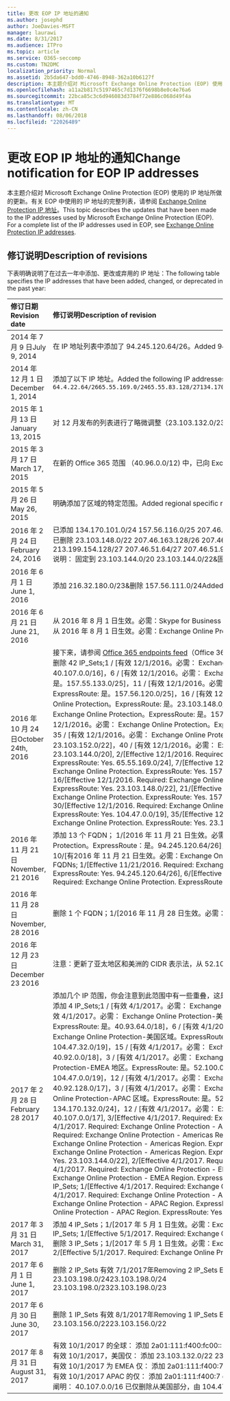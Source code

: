 ```yaml
---
title: 更改 EOP IP 地址的通知
ms.author: josephd
author: JoeDavies-MSFT
manager: laurawi
ms.date: 8/31/2017
ms.audience: ITPro
ms.topic: article
ms.service: O365-seccomp
ms.custom: TN2DMC
localization_priority: Normal
ms.assetid: 2b5da647-bdd0-4746-8948-362a10b6127f
description: 本主题介绍对 Microsoft Exchange Online Protection (EOP) 使用的 IP 地址所做的更新。有关 EOP 中使用的 IP 地址的完整列表，请参阅 Exchange Online Protection IP 地址。
ms.openlocfilehash: a11a2b817c5197465c7d1376f6698b8e0c4e76a6
ms.sourcegitcommit: 22bca85c3c6d946083d3784f72e886c068d49f4a
ms.translationtype: MT
ms.contentlocale: zh-CN
ms.lasthandoff: 08/06/2018
ms.locfileid: "22026489"
---
```

# <a name="change-notification-for-eop-ip-addresses"></a><span data-ttu-id="a2682-104">更改 EOP IP 地址的通知</span><span class="sxs-lookup"><span data-stu-id="a2682-104">Change notification for EOP IP addresses</span></span>

<span data-ttu-id="a2682-p102">本主题介绍对 Microsoft Exchange Online Protection (EOP) 使用的 IP 地址所做的更新。有关 EOP 中使用的 IP 地址的完整列表，请参阅 [Exchange Online Protection IP 地址](exchange-online-protection-ip-addresses.md)。</span><span class="sxs-lookup"><span data-stu-id="a2682-p102">This topic describes the updates that have been made to the IP addresses used by Microsoft Exchange Online Protection (EOP). For a complete list of the IP addresses used in EOP, see [Exchange Online Protection IP addresses](exchange-online-protection-ip-addresses.md).</span></span>
  
## <a name="description-of-revisions"></a><span data-ttu-id="a2682-107">修订说明</span><span class="sxs-lookup"><span data-stu-id="a2682-107">Description of revisions</span></span>

<span data-ttu-id="a2682-108">下表明确说明了在过去一年中添加、更改或弃用的 IP 地址：</span><span class="sxs-lookup"><span data-stu-id="a2682-108">The following table specifies the IP addresses that have been added, changed, or deprecated in the past year:</span></span>
  
|<span data-ttu-id="a2682-109">**修订日期**</span><span class="sxs-lookup"><span data-stu-id="a2682-109">**Revision date**</span></span>|<span data-ttu-id="a2682-110">**修订说明**</span><span class="sxs-lookup"><span data-stu-id="a2682-110">**Description of revision**</span></span>|
|:-----|:-----|
|<span data-ttu-id="a2682-111">2014 年 7 月 9 日</span><span class="sxs-lookup"><span data-stu-id="a2682-111">July 9, 2014</span></span>  <br/> | <span data-ttu-id="a2682-112">在 IP 地址列表中添加了 94.245.120.64/26。</span><span class="sxs-lookup"><span data-stu-id="a2682-112">Added 94.245.120.64/26 to the list of IP addresses.</span></span>  <br/> |
|<span data-ttu-id="a2682-113">2014 年 12 月 1 日</span><span class="sxs-lookup"><span data-stu-id="a2682-113">December 1, 2014</span></span>  <br/> |<span data-ttu-id="a2682-114">添加了以下 IP 地址。</span><span class="sxs-lookup"><span data-stu-id="a2682-114">Added the following IP addresses.</span></span>  <br/> ```64.4.22.64/2665.55.169.0/2465.55.83.128/27134.170.132.0/24134.170.140.0/24134.170.171.0/24157.55.133.160/27157.55.158.0/23157.55.234.0/24157.55.206.0/23157.56.73.0/24157.56.87.192/26157.56.108.0/24157.56.110.0/24157.56.111.0/24157.56.112.0/24157.56.206.0/24157.56.208.0/22207.46.100.0/24207.46.101.128/26``````23.103.132.0/2323.103.134.0/2323.130.156.0/2223.103.144.0/19104.47.0.0/1723.103.198.0/2323.103.200.0/2123.103.191.0/242a01:111:f400:fc00::/54```|
|<span data-ttu-id="a2682-115">2015 年 1 月 13 日</span><span class="sxs-lookup"><span data-stu-id="a2682-115">January 13, 2015</span></span>  <br/> | <span data-ttu-id="a2682-116">对 12 月发布的列表进行了略微调整（23.103.132.0/23 -\> 更改为 23.103.132.0/22，23.103.134.0/23 -\> 删除（包含在其他范围内），23.103.144.0/19 -\> 更改为 23.103.144.0/22，23.130.156.0/22 -\> 更改为 23.103.136.0/21）。</span><span class="sxs-lookup"><span data-stu-id="a2682-116">Minor adjustments to the list published in December (23.103.132.0/23 -\> change to 23.103.132.0/22, 23.103.134.0/23 -\> remove (included in other ranges), 23.103.144.0/19 -\> change to 23.103.144.0/22, 23.130.156.0/22 -\> change to 23.103.136.0/21).</span></span>  <br/> |
|<span data-ttu-id="a2682-117">2015 年 3 月 17 日</span><span class="sxs-lookup"><span data-stu-id="a2682-117">March 17, 2015</span></span>  <br/> |<span data-ttu-id="a2682-p103">在新的 Office 365 范围 （40.96.0.0/12) 中，已向 Exchange Online Protection 分配了一个范围。Exchange Online Protection 需要先等待 30 多天，然后才能将容量部署到以下终点。 40.107.0.0/16</span><span class="sxs-lookup"><span data-stu-id="a2682-p103">Of the new Office 365 range (40.96.0.0/12), Exchange Online Protection has been allocated one range. Exchange Online Protection will wait 30+ days before deploying capacity to the following end points. 40.107.0.0/16</span></span>  <br/> |
|<span data-ttu-id="a2682-121">2015 年 5 月 26 日</span><span class="sxs-lookup"><span data-stu-id="a2682-121">May 26, 2015</span></span>  <br/> |<span data-ttu-id="a2682-122">明确添加了区域的特定范围。</span><span class="sxs-lookup"><span data-stu-id="a2682-122">Added regional specific ranges for clarity.</span></span>  <br/> |
|<span data-ttu-id="a2682-123">2016 年 2 月 24 日</span><span class="sxs-lookup"><span data-stu-id="a2682-123">February 24, 2016</span></span>  <br/> |<span data-ttu-id="a2682-p104">已添加 134.170.101.0/24 157.56.116.0/25 207.46.108.0/25 157.56.110.0/23 157.56.120.0/25 157.55.234.0/24。说明：添加到完整的 EOP IP 列表。</span><span class="sxs-lookup"><span data-stu-id="a2682-p104">Added 134.170.101.0/24 157.56.116.0/25 207.46.108.0/25 157.56.110.0/23 157.56.120.0/25 157.55.234.0/24. Notes: To the complete EOP IP List.</span></span>  <br/> <span data-ttu-id="a2682-126">已删除 23.103.148.0/22 207.46.163.128/26 207.46.163.192/27 207.46.163.224/27 23.103.145.128/27 23.103.145.192/27 213.199.154.0/26 213.199.154.64/26 213.199.154.128/27 207.46.51.64/27 207.46.51.96/27 134.170.132.0/24 说明：从区域列表删除，这些都是副本或不再使用。</span><span class="sxs-lookup"><span data-stu-id="a2682-126">Removed 23.103.148.0/22 207.46.163.128/26 207.46.163.192/27 207.46.163.224/27 23.103.145.128/27 23.103.145.192/27 213.199.154.0/26 213.199.154.64/26 213.199.154.128/27 207.46.51.64/27 207.46.51.96/27 134.170.132.0/24 Notes: From regional listings, these were duplicates or are no longer in use.</span></span>  <br/> <span data-ttu-id="a2682-127">说明： 固定到 23.103.144.0/20 23.103.144.0/22&amp;固定到 157.55.133.0/25 157.55.133.160/27。</span><span class="sxs-lookup"><span data-stu-id="a2682-127">Notes: Fixed 23.103.144.0/22 to 23.103.144.0/20 &amp; Fixed 157.55.133.160/27 to 157.55.133.0/25.</span></span>  <br/> |
|<span data-ttu-id="a2682-128">2016 年 6 月 1 日</span><span class="sxs-lookup"><span data-stu-id="a2682-128">June 1, 2016</span></span>  <br/> |<span data-ttu-id="a2682-129">添加 216.32.180.0/23&amp;删除 157.56.111.0/24</span><span class="sxs-lookup"><span data-stu-id="a2682-129">Added 216.32.180.0/23 &amp; removed 157.56.111.0/24</span></span>  <br/> |
|<span data-ttu-id="a2682-130">2016 年 6 月 21 日</span><span class="sxs-lookup"><span data-stu-id="a2682-130">June 21, 2016</span></span>  <br/> |<span data-ttu-id="a2682-p105">从 2016 年 8 月 1 日生效。必需：Skype for Business Online。ExpressRoute：是。216.32.180.0/24</span><span class="sxs-lookup"><span data-stu-id="a2682-p105">Effective 8/1/2016. Required: Skype for Business Online. ExpressRoute: Yes. 216.32.180.0/24</span></span>  <br/> <span data-ttu-id="a2682-p106">从 2016 年 8 月 1 日生效。必需：Exchange Online Protection。ExpressRoute：是。216.32.181.0/24</span><span class="sxs-lookup"><span data-stu-id="a2682-p106">Effective 8/1/2016. Required: Exchange Online Protection. ExpressRoute: Yes. 216.32.181.0/24</span></span>  <br/> |
|<span data-ttu-id="a2682-139">2016 年 10 月 24 日</span><span class="sxs-lookup"><span data-stu-id="a2682-139">October 24th, 2016</span></span>  <br/> |<span data-ttu-id="a2682-140">接下来，请参阅 [Office 365 endpoints feed](https://go.microsoft.com/fwlink/p/?linkid=236301)（Office 365 终结点提要）跟踪更改。</span><span class="sxs-lookup"><span data-stu-id="a2682-140">Going forward, please refer to the [Office 365 endpoints feed](https://go.microsoft.com/fwlink/p/?linkid=236301) to track changes.</span></span>  <br/> <span data-ttu-id="a2682-p107">删除 42 IP_Sets;1 / [有效 12/1/2016。必需： Exchange Online Protection。ExpressRoute: 是。23.103.144.0/20]，2 / [有效 12/1/2016。必需： Exchange Online Protection。ExpressRoute: 是。23.103.198.0/23]，3 / [有效 12/1/2016。必需： Exchange Online Protection。ExpressRoute: 是。23.103.200.0/21]，4 / [有效 12/1/2016。必需： Exchange Online Protection。ExpressRoute: 是。40.92.0.0/14]，5 / [有效 12/1/2016。必需： Exchange Online Protection。ExpressRoute: 是。40.107.0.0/16]，6 / [有效 12/1/2016。必需： Exchange Online Protection。ExpressRoute: 是。65.55.169.0/24]，7 / [有效 12/1/2016。必需： Exchange Online Protection。ExpressRoute: 是。134.170.101.0/24]，8 / [有效 12/1/2016。必需： Exchange Online Protection。ExpressRoute: 是。134.170.140.0/24]，9 / [有效 12/1/2016。必需： Exchange Online Protection。ExpressRoute: 是。134.170.171.0/24]，10 / [有效 12/1/2016。必需： Exchange Online Protection。ExpressRoute: 是。157.55.133.0/25]，11 / [有效 12/1/2016。必需： Exchange Online Protection。ExpressRoute: 是。157.56.87.192/26]，12 / [有效 12/1/2016。必需： Exchange Online Protection。ExpressRoute: 是。157.56.110.0/23]，13 / [有效 12/1/2016。必需： Exchange Online Protection。ExpressRoute: 是。157.56.112.0/24]，14 / [有效 12/1/2016。必需： Exchange Online Protection。ExpressRoute: 是。157.56.116.0/25]，15 / [有效 12/1/2016。必需： Exchange Online Protection。ExpressRoute: 是。157.56.120.0/25]，16 / [有效 12/1/2016。必需： Exchange Online Protection。ExpressRoute: 是。207.46.51.64/26]，17 / [有效 12/1/2016。必需： Exchange Online Protection。ExpressRoute: 是。207.46.100.0/24]，18 / [有效 12/1/2016。必需： Exchange Online Protection。ExpressRoute: 是。207.46.108.0/25]，19 / [有效 12/1/2016。必需： Exchange Online Protection。ExpressRoute: 是。2a01:111:f400:fc00:: / 54]，20 / [有效 12/1/2016。必需： Exchange Online Protection。ExpressRoute: 是。23.103.148.0/22]，21 / [有效 12/1/2016。必需： Exchange Online Protection。ExpressRoute: 是。23.103.191.0/24]，22 / [有效 12/1/2016。必需： Exchange Online Protection。ExpressRoute: 是。64.4.22.64/26]，23 / [有效 12/1/2016。必需： Exchange Online Protection。ExpressRoute: 是。65.55.169.0/24]，24 / [有效 12/1/2016。必需： Exchange Online Protection。ExpressRoute: 是。157.55.133.0/25]，25 / [有效 12/1/2016。必需： Exchange Online Protection。ExpressRoute: 是。157.55.158.0/23]，26 / [有效 12/1/2016。必需： Exchange Online Protection。ExpressRoute: 是。157.56.87.192/26]，27 / [有效 12/1/2016。必需： Exchange Online Protection。ExpressRoute: 是。157.56.110.0/23]，28 / [有效 12/1/2016。必需： Exchange Online Protection。ExpressRoute: 是。207.46.100.0/24]，29 / [有效 12/1/2016。必需： Exchange Online Protection。ExpressRoute: 是。207.46.101.128/26]，30 / [有效 12/1/2016。必需： Exchange Online Protection。ExpressRoute: 是。207.46.108.0/25]，31 / [有效 12/1/2016。必需： Exchange Online Protection。ExpressRoute: 是。216.32.181.0/24]，32 / [有效 12/1/2016。必需： Exchange Online Protection。ExpressRoute: 是。23.103.144.0/22]，33 / [有效 12/1/2016。必需： Exchange Online Protection。ExpressRoute: 是。94.245.120.64/26]，34 / [有效 12/1/2016。必需： Exchange Online Protection。ExpressRoute: 是。104.47.0.0/19]，35 / [有效 12/1/2016。必需： Exchange Online Protection。ExpressRoute: 是。157.56.112.0/24]，36 / [有效 12/1/2016。必需： Exchange Online Protection。ExpressRoute: 是。157.56.116.0/25]，37 / [有效 12/1/2016。必需： Exchange Online Protection。ExpressRoute: 是。157.56.120.0/25]，38 / [有效 12/1/2016。必需： Exchange Online Protection。ExpressRoute: 是。157.55.234.0/24]，39 / [有效 12/1/2016。必需： Exchange Online Protection。ExpressRoute: 是。23.103.152.0/22]，40 / [有效 12/1/2016。必需： Exchange Online Protection。ExpressRoute: 是。23.103.155.0/27]，41 / [有效 12/1/2016。必需： Exchange Online Protection。ExpressRoute: 是。23.103.155.64/27]，42 / [有效 12/1/2016。必需： Exchange Online Protection。ExpressRoute: 是。104.47.64.0/19]。说明： 删除 IP 地址停用作为我们合并工作的一部分。</span><span class="sxs-lookup"><span data-stu-id="a2682-p107">Removing 42 IP_Sets; 1/[Effective 12/1/2016. Required: Exchange Online Protection. ExpressRoute: Yes. 23.103.144.0/20], 2/[Effective 12/1/2016. Required: Exchange Online Protection. ExpressRoute: Yes. 23.103.198.0/23], 3/[Effective 12/1/2016. Required: Exchange Online Protection. ExpressRoute: Yes. 23.103.200.0/21], 4/[Effective 12/1/2016. Required: Exchange Online Protection. ExpressRoute: Yes. 40.92.0.0/14], 5/[Effective 12/1/2016. Required: Exchange Online Protection. ExpressRoute: Yes. 40.107.0.0/16], 6/[Effective 12/1/2016. Required: Exchange Online Protection. ExpressRoute: Yes. 65.55.169.0/24], 7/[Effective 12/1/2016. Required: Exchange Online Protection. ExpressRoute: Yes. 134.170.101.0/24], 8/[Effective 12/1/2016. Required: Exchange Online Protection. ExpressRoute: Yes. 134.170.140.0/24], 9/[Effective 12/1/2016. Required: Exchange Online Protection. ExpressRoute: Yes. 134.170.171.0/24], 10/[Effective 12/1/2016. Required: Exchange Online Protection. ExpressRoute: Yes. 157.55.133.0/25], 11/[Effective 12/1/2016. Required: Exchange Online Protection. ExpressRoute: Yes. 157.56.87.192/26], 12/[Effective 12/1/2016. Required: Exchange Online Protection. ExpressRoute: Yes. 157.56.110.0/23], 13/[Effective 12/1/2016. Required: Exchange Online Protection. ExpressRoute: Yes. 157.56.112.0/24], 14/[Effective 12/1/2016. Required: Exchange Online Protection. ExpressRoute: Yes. 157.56.116.0/25], 15/[Effective 12/1/2016. Required: Exchange Online Protection. ExpressRoute: Yes. 157.56.120.0/25], 16/[Effective 12/1/2016. Required: Exchange Online Protection. ExpressRoute: Yes. 207.46.51.64/26], 17/[Effective 12/1/2016. Required: Exchange Online Protection. ExpressRoute: Yes. 207.46.100.0/24], 18/[Effective 12/1/2016. Required: Exchange Online Protection. ExpressRoute: Yes. 207.46.108.0/25], 19/[Effective 12/1/2016. Required: Exchange Online Protection. ExpressRoute: Yes. 2a01:111:f400:fc00::/54], 20/[Effective 12/1/2016. Required: Exchange Online Protection. ExpressRoute: Yes. 23.103.148.0/22], 21/[Effective 12/1/2016. Required: Exchange Online Protection. ExpressRoute: Yes. 23.103.191.0/24], 22/[Effective 12/1/2016. Required: Exchange Online Protection. ExpressRoute: Yes. 64.4.22.64/26], 23/[Effective 12/1/2016. Required: Exchange Online Protection. ExpressRoute: Yes. 65.55.169.0/24], 24/[Effective 12/1/2016. Required: Exchange Online Protection. ExpressRoute: Yes. 157.55.133.0/25], 25/[Effective 12/1/2016. Required: Exchange Online Protection. ExpressRoute: Yes. 157.55.158.0/23], 26/[Effective 12/1/2016. Required: Exchange Online Protection. ExpressRoute: Yes. 157.56.87.192/26], 27/[Effective 12/1/2016. Required: Exchange Online Protection. ExpressRoute: Yes. 157.56.110.0/23], 28/[Effective 12/1/2016. Required: Exchange Online Protection. ExpressRoute: Yes. 207.46.100.0/24], 29/[Effective 12/1/2016. Required: Exchange Online Protection. ExpressRoute: Yes. 207.46.101.128/26], 30/[Effective 12/1/2016. Required: Exchange Online Protection. ExpressRoute: Yes. 207.46.108.0/25], 31/[Effective 12/1/2016. Required: Exchange Online Protection. ExpressRoute: Yes. 216.32.181.0/24], 32/[Effective 12/1/2016. Required: Exchange Online Protection. ExpressRoute: Yes. 23.103.144.0/22], 33/[Effective 12/1/2016. Required: Exchange Online Protection. ExpressRoute: Yes. 94.245.120.64/26], 34/[Effective 12/1/2016. Required: Exchange Online Protection. ExpressRoute: Yes. 104.47.0.0/19], 35/[Effective 12/1/2016. Required: Exchange Online Protection. ExpressRoute: Yes. 157.56.112.0/24], 36/[Effective 12/1/2016. Required: Exchange Online Protection. ExpressRoute: Yes. 157.56.116.0/25], 37/[Effective 12/1/2016. Required: Exchange Online Protection. ExpressRoute: Yes. 157.56.120.0/25], 38/[Effective 12/1/2016. Required: Exchange Online Protection. ExpressRoute: Yes. 157.55.234.0/24], 39/[Effective 12/1/2016. Required: Exchange Online Protection. ExpressRoute: Yes. 23.103.152.0/22], 40/[Effective 12/1/2016. Required: Exchange Online Protection. ExpressRoute: Yes. 23.103.155.0/27], 41/[Effective 12/1/2016. Required: Exchange Online Protection. ExpressRoute: Yes. 23.103.155.64/27], 42/[Effective 12/1/2016. Required: Exchange Online Protection. ExpressRoute: Yes. 104.47.64.0/19]. Notes: Removing IP addresses decommissioned as part of our consolidation effort.  </span></span><br/> |
|<span data-ttu-id="a2682-269">2016 年 11 月 21 日</span><span class="sxs-lookup"><span data-stu-id="a2682-269">November, 21 2016</span></span>  <br/> |<span data-ttu-id="a2682-p108">添加 13 个 FQDN； 1/[2016 年 11 月 21 日生效。必需：Exchange Online Protection。ExpressRoute：是。40.82.0.0/14]， 2/[2016 年 11 月 21 日生效。必需：Exchange Online Protection。ExpressRoute：是。40.92.0.0/14]， 3/[2016 年 11 月 21 日生效。必需：Exchange Online Protection。ExpressRoute：是。40.107.0.0/16]， 4/[2016 年 11 月 21 日生效。必需：Exchange Online Protection。ExpressRoute：是。65.55.169.0/24]， 5/[2016 年 11 月 21 日生效。必需：Exchange Online Protection。ExpressRoute：是。94.245.120.64/26]， 6/[2016 年 11 月 21 日生效。必需：Exchange Online Protection。ExpressRoute：是。134.170.132.0/24]， 7/[2016 年 11 月 21 日生效。必需：Exchange Online Protection。ExpressRoute：是。134.170.140.0/24]， 8/[2016 年 11 月 21 日生效。必需：Exchange Online Protection。ExpressRoute：是。157.55.133.0/25]， 9/[2016 年 11 月 21 日生效。必需：Exchange Online Protection。ExpressRoute：是。157.55.234.0/24]， 10/[有2016 年 11 月 21 日生效。必需：Exchange Online Protection。ExpressRoute：是。157.56.110.0/23]， 11/[2016 年 11 月 21 日生效。必需：Exchange Online Protection。ExpressRoute：是。157.56.112.0/24]， 12/[2016 年 11 月 21 日生效。必需：Exchange Online Protection。ExpressRoute：是。207.46.51.64/26]， 13/[2016 年 11 月 21 日生效。必需：Exchange Online Protection。ExpressRoute：是。207.46.100.0/24]。 注意：恢复了之前永久删除的几个 IP 范围。</span><span class="sxs-lookup"><span data-stu-id="a2682-p108">Adding 13 FQDNs; 1/[Effective 11/21/2016. Required: Exchange Online Protection. ExpressRoute: Yes. 40.82.0.0/14], 2/[Effective 11/21/2016. Required: Exchange Online Protection. ExpressRoute: Yes. 40.92.0.0/14], 3/[Effective 11/21/2016. Required: Exchange Online Protection. ExpressRoute: Yes. 40.107.0.0/16], 4/[Effective 11/21/2016. Required: Exchange Online Protection. ExpressRoute: Yes. 65.55.169.0/24], 5/[Effective 11/21/2016. Required: Exchange Online Protection. ExpressRoute: Yes. 94.245.120.64/26], 6/[Effective 11/21/2016. Required: Exchange Online Protection. ExpressRoute: Yes. 134.170.132.0/24], 7/[Effective 11/21/2016. Required: Exchange Online Protection. ExpressRoute: Yes. 134.170.140.0/24], 8/[Effective 11/21/2016. Required: Exchange Online Protection. ExpressRoute: Yes. 157.55.133.0/25], 9/[Effective 11/21/2016. Required: Exchange Online Protection. ExpressRoute: Yes. 157.55.234.0/24], 10/[Effective 11/21/2016. Required: Exchange Online Protection. ExpressRoute: Yes. 157.56.110.0/23], 11/[Effective 11/21/2016. Required: Exchange Online Protection. ExpressRoute: Yes. 157.56.112.0/24], 12/[Effective 11/21/2016. Required: Exchange Online Protection. ExpressRoute: Yes. 207.46.51.64/26], 13/[Effective 11/21/2016. Required: Exchange Online Protection. ExpressRoute: Yes. 207.46.100.0/24]. Notes: Adding back several IP ranges that were removed prematurely.</span></span>  <br/> |
|<span data-ttu-id="a2682-311">2016 年 11 月 28 日</span><span class="sxs-lookup"><span data-stu-id="a2682-311">November, 28 2016</span></span>  <br/> |<span data-ttu-id="a2682-p109">删除 1 个 FQDN；1/[2016 年 11 月 28 日生效。必需：Exchange Online Protection。ExpressRoute：是。40.82.0.0/14]。注意：删除错误添加的范围。</span><span class="sxs-lookup"><span data-stu-id="a2682-p109">Removing 1 FQDNs; 1/[Effective 11/28/2016. Required: Exchange Online Protection. ExpressRoute: Yes. 40.82.0.0/14]. Notes: Removing range erroneously added.</span></span>  <br/> |
|<span data-ttu-id="a2682-317">2016 年 12 月 23 日</span><span class="sxs-lookup"><span data-stu-id="a2682-317">December 23 2016</span></span>  <br/> |<span data-ttu-id="a2682-318">注意：更新了亚太地区和美洲的 CIDR 表示法，从 52.100.2.0/15 更新为 52.100.0.0/15，从 52.100.1.0/16 更新为 52.100.0.0/16。</span><span class="sxs-lookup"><span data-stu-id="a2682-318">Notes: Updated CIDR notation for APAC and Americas, from 52.100.2.0/15 to 52.100.0.0/15 and from 52.100.1.0/16 to 52.100.0.0/16.</span></span>  <br/> |
|<span data-ttu-id="a2682-319">2017 年 2 月 28 日</span><span class="sxs-lookup"><span data-stu-id="a2682-319">February 28 2017</span></span>  <br/> |<span data-ttu-id="a2682-320">添加几个 IP 范围，你会注意到此范围中有一些重叠，这是为了确保在我们删除由本月添加内容替换的更宽或更窄的范围之前，已通过 ExpressRoute 播发了新范围。</span><span class="sxs-lookup"><span data-stu-id="a2682-320">Several IP ranges are being added, you'll notice some overlap in the ranges - this is to ensure the new ranges have been advertised over ExpressRoute before we remove the broader or narrower range that was replaced by the additions this month.</span></span>  <br/> <span data-ttu-id="a2682-p110">添加 4 IP_Sets;1 / [有效 4/1/2017。必需： Exchange Online Protection。ExpressRoute: 是。23.103.144.0/20]，2 / [有效 4/1/2017。必需： Exchange Online Protection。ExpressRoute: 是。40.107.0.0/17]，3 / [有效 4/1/2017。必需： Exchange Online Protection。ExpressRoute: 是。40.107.128.0/18]，4 / [有效 4/1/2017。必需： Exchange Online Protection。ExpressRoute: 是。52.100.0.0/14]。说明： 更新 IP 范围 eop-将删除的多个替换这些范围期间年 3 月更新。添加的 16 IP_Sets;1 / [有效 4/1/2017。必需： Exchange Online Protection-美国区域。ExpressRoute: 是。23.103.148.0/22]，2 / [有效 4/1/2017。必需： Exchange Online Protection-美国区域。ExpressRoute: 是。23.103.200.0/22]，3 / [有效 4/1/2017。必需： Exchange Online Protection-美国区域。ExpressRoute: 是。23.103.212.0/22]，4 / [有效 4/1/2017。必需： Exchange Online Protection-美国区域。ExpressRoute: 是。40.92.64.0/18]，5 / [有效 4/1/2017。必需： Exchange Online Protection-美国区域。ExpressRoute: 是。40.93.64.0/18]，6 / [有效 4/1/2017。必需： Exchange Online Protection-美国区域。ExpressRoute: 是。40.94.64.0/18]，7 / [有效 4/1/2017。必需： Exchange Online Protection-美国区域。ExpressRoute: 是。40.95.64.0/18]，8 / [有效 4/1/2017。必需： Exchange Online Protection-美国区域。ExpressRoute: 是。40.107.64.0/18]，9 / [有效 4/1/2017。必需： Exchange Online Protection-美国区域。ExpressRoute: 是。52.100.64.0/18]，10 / [有效 4/1/2017。必需： Exchange Online Protection-美国区域。ExpressRoute: 是。52.101.64.0/18]，11 / [有效 4/1/2017。必需： Exchange Online Protection-美国区域。ExpressRoute: 是。52.102.64.0/18]，12 / [有效 4/1/2017。必需： Exchange Online Protection-美国区域。ExpressRoute: 是。52.103.64.0/18]，13 / [有效 4/1/2017。必需： Exchange Online Protection-美国区域。ExpressRoute: 是。65.55.169.0/24]，14 / [有效 4/1/2017。必需： Exchange Online Protection-美国区域。ExpressRoute: 是。104.47.32.0/19]，15 / [有效 4/1/2017。必需： Exchange Online Protection-美国区域。ExpressRoute: 是。157.56.110.0/23]，16 / [有效 4/1/2017。必需： Exchange Online Protection-美国区域。ExpressRoute: 是。207.46.100.0/24]。Eop-美国的说明： 区域 IP 范围。添加 13 IP_Sets;1 / [有效 4/1/2017。必需： Exchange Online Protection-EMEA 地区。ExpressRoute: 是。23.103.144.0/22]，2 / [有效 4/1/2017。必需： Exchange Online Protection-EMEA 地区。ExpressRoute: 是。40.92.0.0/18]，3 / [有效 4/1/2017。必需： Exchange Online Protection-EMEA 地区。ExpressRoute: 是。40.93.0.0/18]，4 / [有效 4/1/2017。必需： Exchange Online Protection-EMEA 地区。ExpressRoute: 是。40.94.0.0/18]，5 / [有效 4/1/2017。必需： Exchange Online Protection-EMEA 地区。ExpressRoute: 是。40.95.0.0/18]，6 / [有效 4/1/2017。必需： Exchange Online Protection-EMEA 地区。ExpressRoute: 是。40.107.0.0/18]，7 / [有效 4/1/2017。必需： Exchange Online Protection-EMEA 地区。ExpressRoute: 是。52.100.0.0/18]，8 / [有效 4/1/2017。必需： Exchange Online Protection-EMEA 地区。ExpressRoute: 是。52.101.0.0/18]，9 / [有效 4/1/2017。必需： Exchange Online Protection-EMEA 地区。ExpressRoute: 是。52.102.0.0/18]，10 / [有效 4/1/2017。必需： Exchange Online Protection-EMEA 地区。ExpressRoute: 是。52.103.0.0/18]，11 / [有效 4/1/2017。必需： Exchange Online Protection-EMEA 地区。ExpressRoute: 是。104.47.0.0/19]，12 / [有效 4/1/2017。必需： Exchange Online Protection-EMEA 地区。ExpressRoute: 是。157.55.234.0/24]，13 / [有效 4/1/2017。必需： Exchange Online Protection-EMEA 地区。ExpressRoute: 是。157.56.112.0/24]。Eop-EMEA 说明： 区域 IP 范围。添加 13 IP_Sets;1 / [有效 4/1/2017。必需： Exchange Online Protection-APAC 区域。ExpressRoute: 是。23.103.152.0/22]，2 / [有效 4/1/2017。必需： Exchange Online Protection-APAC 区域。ExpressRoute: 是。40.92.128.0/17]，3 / [有效 4/1/2017。必需： Exchange Online Protection-APAC 区域。ExpressRoute: 是。40.93.128.0/17]，4 / [有效 4/1/2017。必需： Exchange Online Protection-APAC 区域。ExpressRoute: 是。40.94.128.0/17]，5 / [有效 4/1/2017。必需： Exchange Online Protection-APAC 区域。ExpressRoute: 是。40.95.128.0/17]，6 / [有效 4/1/2017。必需： Exchange Online Protection-APAC 区域。ExpressRoute: 是。40.107.128.0/18]，7 / [有效 4/1/2017。必需： Exchange Online Protection-APAC 区域。ExpressRoute: 是。52.100.128.0/17]，8 / [有效 4/1/2017。必需： Exchange Online Protection-APAC 区域。ExpressRoute: 是。52.101.128.0/17]，9 / [有效 4/1/2017。必需： Exchange Online Protection-APAC 区域。ExpressRoute: 是。52.102.128.0/17]，10 / [有效 4/1/2017。必需： Exchange Online Protection-APAC 区域。ExpressRoute: 是。52.103.128.0/17]，11 / [有效 4/1/2017。必需： Exchange Online Protection-APAC 区域。ExpressRoute: 是。134.170.132.0/24]，12 / [有效 4/1/2017。必需： Exchange Online Protection-APAC 区域。ExpressRoute: 是。134.170.140.0/24]，13 / [有效 4/1/2017。必需： Exchange Online Protection-APAC 区域。ExpressRoute: 是。207.46.51.64/26]。说明： EOP-APAC 区域 IP 的范围。</span><span class="sxs-lookup"><span data-stu-id="a2682-p110">Adding 4 IP_Sets; 1/[Effective 4/1/2017. Required: Exchange Online Protection. ExpressRoute: Yes. 23.103.144.0/20], 2/[Effective 4/1/2017. Required: Exchange Online Protection. ExpressRoute: Yes. 40.107.0.0/17], 3/[Effective 4/1/2017. Required: Exchange Online Protection. ExpressRoute: Yes. 40.107.128.0/18], 4/[Effective 4/1/2017. Required: Exchange Online Protection. ExpressRoute: Yes. 52.100.0.0/14]. Notes: Updating IP ranges for EOP - these ranges are replacing several that will be removed during the March update. Adding 16 IP_Sets; 1/[Effective 4/1/2017. Required: Exchange Online Protection - Americas Region. ExpressRoute: Yes. 23.103.148.0/22], 2/[Effective 4/1/2017. Required: Exchange Online Protection - Americas Region. ExpressRoute: Yes. 23.103.200.0/22], 3/[Effective 4/1/2017. Required: Exchange Online Protection - Americas Region. ExpressRoute: Yes. 23.103.212.0/22], 4/[Effective 4/1/2017. Required: Exchange Online Protection - Americas Region. ExpressRoute: Yes. 40.92.64.0/18], 5/[Effective 4/1/2017. Required: Exchange Online Protection - Americas Region. ExpressRoute: Yes. 40.93.64.0/18], 6/[Effective 4/1/2017. Required: Exchange Online Protection - Americas Region. ExpressRoute: Yes. 40.94.64.0/18], 7/[Effective 4/1/2017. Required: Exchange Online Protection - Americas Region. ExpressRoute: Yes. 40.95.64.0/18], 8/[Effective 4/1/2017. Required: Exchange Online Protection - Americas Region. ExpressRoute: Yes. 40.107.64.0/18], 9/[Effective 4/1/2017. Required: Exchange Online Protection - Americas Region. ExpressRoute: Yes. 52.100.64.0/18], 10/[Effective 4/1/2017. Required: Exchange Online Protection - Americas Region. ExpressRoute: Yes. 52.101.64.0/18], 11/[Effective 4/1/2017. Required: Exchange Online Protection - Americas Region. ExpressRoute: Yes. 52.102.64.0/18], 12/[Effective 4/1/2017. Required: Exchange Online Protection - Americas Region. ExpressRoute: Yes. 52.103.64.0/18], 13/[Effective 4/1/2017. Required: Exchange Online Protection - Americas Region. ExpressRoute: Yes. 65.55.169.0/24], 14/[Effective 4/1/2017. Required: Exchange Online Protection - Americas Region. ExpressRoute: Yes. 104.47.32.0/19], 15/[Effective 4/1/2017. Required: Exchange Online Protection - Americas Region. ExpressRoute: Yes. 157.56.110.0/23], 16/[Effective 4/1/2017. Required: Exchange Online Protection - Americas Region. ExpressRoute: Yes. 207.46.100.0/24]. Notes: Regional IP ranges for EOP - Americas. Adding 13 IP_Sets; 1/[Effective 4/1/2017. Required: Exchange Online Protection - EMEA Region. ExpressRoute: Yes. 23.103.144.0/22], 2/[Effective 4/1/2017. Required: Exchange Online Protection - EMEA Region. ExpressRoute: Yes. 40.92.0.0/18], 3/[Effective 4/1/2017. Required: Exchange Online Protection - EMEA Region. ExpressRoute: Yes. 40.93.0.0/18], 4/[Effective 4/1/2017. Required: Exchange Online Protection - EMEA Region. ExpressRoute: Yes. 40.94.0.0/18], 5/[Effective 4/1/2017. Required: Exchange Online Protection - EMEA Region. ExpressRoute: Yes. 40.95.0.0/18], 6/[Effective 4/1/2017. Required: Exchange Online Protection - EMEA Region. ExpressRoute: Yes. 40.107.0.0/18], 7/[Effective 4/1/2017. Required: Exchange Online Protection - EMEA Region. ExpressRoute: Yes. 52.100.0.0/18], 8/[Effective 4/1/2017. Required: Exchange Online Protection - EMEA Region. ExpressRoute: Yes. 52.101.0.0/18], 9/[Effective 4/1/2017. Required: Exchange Online Protection - EMEA Region. ExpressRoute: Yes. 52.102.0.0/18], 10/[Effective 4/1/2017. Required: Exchange Online Protection - EMEA Region. ExpressRoute: Yes. 52.103.0.0/18], 11/[Effective 4/1/2017. Required: Exchange Online Protection - EMEA Region. ExpressRoute: Yes. 104.47.0.0/19], 12/[Effective 4/1/2017. Required: Exchange Online Protection - EMEA Region. ExpressRoute: Yes. 157.55.234.0/24], 13/[Effective 4/1/2017. Required: Exchange Online Protection - EMEA Region. ExpressRoute: Yes. 157.56.112.0/24]. Notes: Regional IP ranges for EOP - EMEA. Adding 13 IP_Sets; 1/[Effective 4/1/2017. Required: Exchange Online Protection - APAC Region. ExpressRoute: Yes. 23.103.152.0/22], 2/[Effective 4/1/2017. Required: Exchange Online Protection - APAC Region. ExpressRoute: Yes. 40.92.128.0/17], 3/[Effective 4/1/2017. Required: Exchange Online Protection - APAC Region. ExpressRoute: Yes. 40.93.128.0/17], 4/[Effective 4/1/2017. Required: Exchange Online Protection - APAC Region. ExpressRoute: Yes. 40.94.128.0/17], 5/[Effective 4/1/2017. Required: Exchange Online Protection - APAC Region. ExpressRoute: Yes. 40.95.128.0/17], 6/[Effective 4/1/2017. Required: Exchange Online Protection - APAC Region. ExpressRoute: Yes. 40.107.128.0/18], 7/[Effective 4/1/2017. Required: Exchange Online Protection - APAC Region. ExpressRoute: Yes. 52.100.128.0/17], 8/[Effective 4/1/2017. Required: Exchange Online Protection - APAC Region. ExpressRoute: Yes. 52.101.128.0/17], 9/[Effective 4/1/2017. Required: Exchange Online Protection - APAC Region. ExpressRoute: Yes. 52.102.128.0/17], 10/[Effective 4/1/2017. Required: Exchange Online Protection - APAC Region. ExpressRoute: Yes. 52.103.128.0/17], 11/[Effective 4/1/2017. Required: Exchange Online Protection - APAC Region. ExpressRoute: Yes. 134.170.132.0/24], 12/[Effective 4/1/2017. Required: Exchange Online Protection - APAC Region. ExpressRoute: Yes. 134.170.140.0/24], 13/[Effective 4/1/2017. Required: Exchange Online Protection - APAC Region. ExpressRoute: Yes. 207.46.51.64/26]. Notes: Regional IP ranges for EOP - APAC.</span></span>  <br/> |
|<span data-ttu-id="a2682-467">2017 年 3 月 31 日</span><span class="sxs-lookup"><span data-stu-id="a2682-467">March 31, 2017</span></span>  <br/> |<span data-ttu-id="a2682-p111">添加 4 IP_Sets；1/[2017 年 5 月 1 日生效。必需：Exchange Online Protection。ExpressRoute：是。23.103.191.0/24], 2/[2017 年 5 月 1 日生效。必需：Exchange Online Protection。ExpressRoute：是。23.103.198.0/23], 3/[2017 年 5 月 1 日生效。必需：Exchange Online Protection。ExpressRoute：是。23.103.199.0/24], 4/[2017 年 5 月 1 日生效。必需：Exchange Online Protection。ExpressRoute：是。104.212.58.0/23]。备注：添加 Exchange Online Protection 的终结点。</span><span class="sxs-lookup"><span data-stu-id="a2682-p111">Adding 4 IP_Sets; 1/[Effective 5/1/2017. Required: Exchange Online Protection. ExpressRoute: Yes. 23.103.191.0/24], 2/[Effective 5/1/2017. Required: Exchange Online Protection. ExpressRoute: Yes. 23.103.198.0/23], 3/[Effective 5/1/2017. Required: Exchange Online Protection. ExpressRoute: Yes. 23.103.199.0/24], 4/[Effective 5/1/2017. Required: Exchange Online Protection. ExpressRoute: Yes. 104.212.58.0/23]. Notes: Adding endpoints for Exchange Online Protection.</span></span>  <br/> <span data-ttu-id="a2682-p112">删除 3 IP_Sets；1/[2017 年 5 月 1 日生效。必需：Exchange Online Protection。ExpressRoute：是。40.107.0.0/16], 2/[2017 年 5 月 1 日生效。必需：Exchange Online Protection。ExpressRoute：是。157.55.133.0/25], 3/[2017 年 5 月 1 日生效。必需：Exchange Online Protection。ExpressRoute：是。104.47.0.0/17]。备注：删除 Exchange Online Protection 的终结点。</span><span class="sxs-lookup"><span data-stu-id="a2682-p112">Removing 3 IP_Sets; 1/[Effective 5/1/2017. Required: Exchange Online Protection. ExpressRoute: Yes. 40.107.0.0/16], 2/[Effective 5/1/2017. Required: Exchange Online Protection. ExpressRoute: Yes. 157.55.133.0/25], 3/[Effective 5/1/2017. Required: Exchange Online Protection. ExpressRoute: Yes. 104.47.0.0/17]. Notes: Removing endpoints for Exchange Online Protection.</span></span>  <br/> |
|<span data-ttu-id="a2682-493">2017 年 6 月 1 日</span><span class="sxs-lookup"><span data-stu-id="a2682-493">June 1, 2017</span></span>  <br/> |<span data-ttu-id="a2682-494">删除 2 IP_Sets 有效 7/1/2017年</span><span class="sxs-lookup"><span data-stu-id="a2682-494">Removing 2 IP_Sets Effective 7/1/2017</span></span>  <br/> <span data-ttu-id="a2682-495">23.103.198.0/24</span><span class="sxs-lookup"><span data-stu-id="a2682-495">23.103.198.0/24</span></span>  <br/> <span data-ttu-id="a2682-496">23.103.198.0/23</span><span class="sxs-lookup"><span data-stu-id="a2682-496">23.103.198.0/23</span></span>  <br/> |
|<span data-ttu-id="a2682-497">2017 年 6 月 30 日</span><span class="sxs-lookup"><span data-stu-id="a2682-497">June 30, 2017</span></span>  <br/> |<span data-ttu-id="a2682-498">删除 1 IP_Sets 有效 8/1/2017年</span><span class="sxs-lookup"><span data-stu-id="a2682-498">Removing 1 IP_Sets Effective 8/1/2017</span></span>  <br/> <span data-ttu-id="a2682-499">23.103.156.0/22</span><span class="sxs-lookup"><span data-stu-id="a2682-499">23.103.156.0/22</span></span>  <br/> |
|<span data-ttu-id="a2682-500">2017 年 8 月 31 日</span><span class="sxs-lookup"><span data-stu-id="a2682-500">August 31, 2017</span></span>  <br/> |<span data-ttu-id="a2682-501">有效 10/1/2017 的全球： 添加 2a01:111:f400:fc00:: / 54 和移除 104.212.58.0/23、 23.103.191.0/24。</span><span class="sxs-lookup"><span data-stu-id="a2682-501">Effective 10/1/2017 for worldwide: Adding 2a01:111:f400:fc00::/54 and removing 104.212.58.0/23, 23.103.191.0/24.</span></span>  <br/> <span data-ttu-id="a2682-502">有效 10/1/2017，美国仅： 添加 23.103.132.0/22 23.103.136.0/21、 23.103.152.0/21、 2a01:111:f400:7 c 00:: / 54 和删除 2a01:111:f400:7 d 00:: / 57，2a01:111:f400:7e40:: / 58。</span><span class="sxs-lookup"><span data-stu-id="a2682-502">Effective 10/1/2017 for Americas only: Adding 23.103.132.0/22, 23.103.136.0/21, 23.103.152.0/21, 2a01:111:f400:7c00::/54 and removing 2a01:111:f400:7d00::/57, 2a01:111:f400:7e40::/58.</span></span>  <br/> <span data-ttu-id="a2682-503">有效 10/1/2017 为 EMEA 仅： 添加 2a01:111:f400:7e00:: / 56，2a01:111:f400:fe00:: / 56 和删除 2a01:111:f400:7e00:: / 58。</span><span class="sxs-lookup"><span data-stu-id="a2682-503">Effective 10/1/2017 for EMEA only: Adding 2a01:111:f400:7e00::/56, 2a01:111:f400:fe00::/56 and removing 2a01:111:f400:7e00::/58.</span></span>  <br/> <span data-ttu-id="a2682-504">有效 10/1/2017 APAC 的仅： 添加 2a01:111:f400:7 c 00:: / 54 和删除 2a01:111:f400:7e80:: / 57。</span><span class="sxs-lookup"><span data-stu-id="a2682-504">Effective 10/1/2017 for APAC only: Adding 2a01:111:f400:7c00::/54 and removing 2a01:111:f400:7e80::/57.</span></span>  <br/> <span data-ttu-id="a2682-p113">阐明： 40.107.0.0/16 已仅删除从美国部分，由 104.47.32.0/19 取代。40.107.0.0/16 仍保留在主列表中的位置。23.103.198.0/23 仍保留在 WW 的位置。</span><span class="sxs-lookup"><span data-stu-id="a2682-p113">Clarifying: 40.107.0.0/16 was only removed from the Americas section and replaced by 104.47.32.0/19. 40.107.0.0/16 remains in place in the main list. 23.103.198.0/23 remains in place for WW.</span></span>  <br/> |
   

